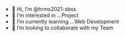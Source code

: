 - 👋 Hi, I’m @hrms2021-sbss
- 👀 I’m interested in ...Project
- 🌱 I’m currently learning ...Web Development
- 💞️ I’m looking to collaborate with my Team

<!---
hrms2021-sbss/hrms2021-sbss is a ✨ special ✨ repository because its `README.md` (this file) appears on your GitHub profile.
You can click the Preview link to take a look at your changes.
--->
